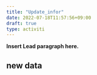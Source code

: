 ```yaml
---
title: "Update_infor"
date: 2022-07-18T11:57:56+09:00
draft: true
type: activiti
---
```


**Insert Lead paragraph here.**

## new data

